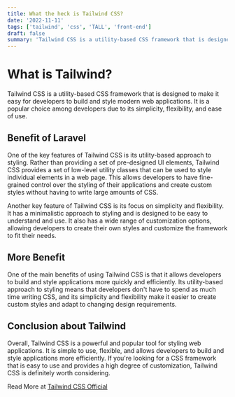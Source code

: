 ```yaml
---
title: What the heck is Tailwind CSS?
date: '2022-11-11'
tags: ['tailwind', 'css', 'TALL', 'front-end']
draft: false
summary: 'Tailwind CSS is a utility-based CSS framework that is designed to make it easy for developers to build and style modern web applications.'
---
```


# What is Tailwind?

Tailwind CSS is a utility-based CSS framework that is designed to make it easy for developers to build and style modern web applications. It is a popular choice among developers due to its simplicity, flexibility, and ease of use.

## Benefit of Laravel

One of the key features of Tailwind CSS is its utility-based approach to styling. Rather than providing a set of pre-designed UI elements, Tailwind CSS provides a set of low-level utility classes that can be used to style individual elements in a web page. This allows developers to have fine-grained control over the styling of their applications and create custom styles without having to write large amounts of CSS.

Another key feature of Tailwind CSS is its focus on simplicity and flexibility. It has a minimalistic approach to styling and is designed to be easy to understand and use. It also has a wide range of customization options, allowing developers to create their own styles and customize the framework to fit their needs.

## More Benefit

One of the main benefits of using Tailwind CSS is that it allows developers to build and style applications more quickly and efficiently. Its utility-based approach to styling means that developers don't have to spend as much time writing CSS, and its simplicity and flexibility make it easier to create custom styles and adapt to changing design requirements.

## Conclusion about Tailwind

Overall, Tailwind CSS is a powerful and popular tool for styling web applications. It is simple to use, flexible, and allows developers to build and style applications more efficiently. If you're looking for a CSS framework that is easy to use and provides a high degree of customization, Tailwind CSS is definitely worth considering.

Read More at <a href="https://tailwindcss.com/">Tailwind CSS Official</a>
